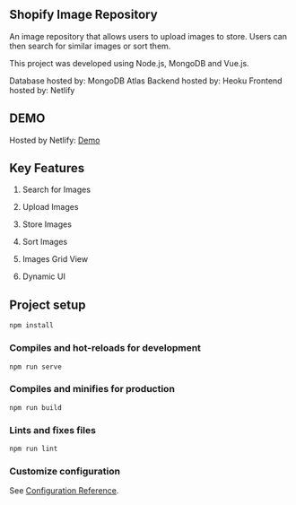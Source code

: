 ## Shopify Image Repository 

An image repository that allows users to upload images to store. Users can then search for similar images or sort them.

This project was developed using Node.js, MongoDB and Vue.js.

Database hosted by: MongoDB Atlas Backend hosted by: Heoku Frontend hosted by: Netlify

## DEMO
Hosted by Netlify: [Demo](https://shopify-image-repo.netlify.app/)

## Key Features

1. Search for Images

2. Upload Images

3. Store Images

4. Sort Images

5. Images Grid View

6. Dynamic UI

## Project setup
```
npm install
```

### Compiles and hot-reloads for development
```
npm run serve
```

### Compiles and minifies for production
```
npm run build
```

### Lints and fixes files
```
npm run lint
```

### Customize configuration
See [Configuration Reference](https://cli.vuejs.org/config/).
